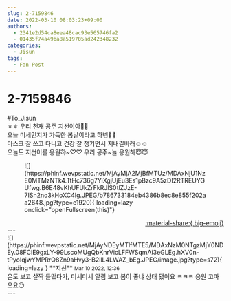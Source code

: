 ```yaml
---
slug: 2-7159846
date: 2022-03-10 08:03:23+09:00
authors:
  - 2341e2d54ca8eea48cac93e565746fa2
  - 01435f74a49ba8a519705ad242348232
categories:
  - Jisun
tags:
  - Fan Post
---
```


# 2-7159846

<div class="post-container" markdown="1">
<div class="content-container md-sidebar__scrollwrap" markdown="1">

\#To_Jisun<br>ㅎㅎ 우리 천재 공주 지선이야🥰🥰<br>오늘 미세먼지가 가득한 봄날이라고 하넹🥰🥰<br>마스크 잘 쓰고 다니고 건강 잘 챙기면서 지내길바래☺️☺️<br>오늘도 지선이를 응원햐~♡♡ 우리 공주~늘 응원해😇😇
<figure markdown="1">
![](https://phinf.wevpstatic.net/MjAyMjA2MjBfMTUz/MDAxNjU1NzE0MTMzNTk4.TtHc736g7YiXgjUjEu3Es1pBzc9A5zDI2RTREUYGUfwg.B6E48vKhUFUkZrFkRJlS0tlZJzE-7ISh2no3kHoXC4Ig.JPEG/b786733184eb4386b8ec8e855f202aa2648.jpg?type=e1920){ loading=lazy onclick="openFullscreen(this)"}
</figure>


</div>
</div>

<div style="text-align: right;" markdown="1">
<a href="https://weverse.io/fromis9/fanpost/2-7159846" style="text-align: right;">:material-share:{.big-emoji}</a>
</div>
---

<div class="comments-container md-sidebar__scrollwrap" markdown="1">
<div class="comment" markdown="1">
<div class='id-container' markdown="1">
![](https://phinf.wevpstatic.net/MjAyNDEyMTlfMTE5/MDAxNzM0NTgzMjY0NDEy.08FClE9gxLY-99LscoMUgQbKnrVicLFFWSqmAi3eGLEg.hXV0n-tPyoIqjwYMPRrQ8Zn9aHvy3-B2llL4LWAZ_bEg.JPEG/image.jpg?type=s72){ loading=lazy }
**<span class="artist">지선</span>** <small>Mar 10 2022, 12:36</small><br>
</div>
<div class='comment-body' markdown="1">
온도 보고 살짝 들떴다가, 미세미세 알림 보고 봄이 좋냐 상태 됐어요 ㅋㅋㅋ 응원 고마오요😶
</div>
</div>
</div>
---
